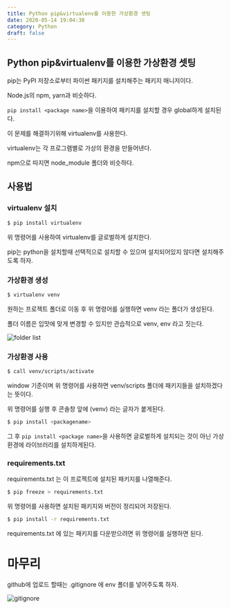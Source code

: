 ```yaml
---
title: Python pip&virtualenv를 이용한 가상환경 셋팅
date: 2020-05-14 19:04:38
category: Python
draft: false
---
```


## Python pip&virtualenv를 이용한 가상환경 셋팅

pip는 PyPI 저장소로부터 파이썬 패키지를 설치해주는 패키지 매니저이다.

Node.js의 npm, yarn과 비슷하다.

`pip install <package name>`을 이용하여 패키지를 설치할 경우 global하게 설치된다.

이 문제를 해결하기위해 virtualenv를 사용한다.

virtualenv는 각 프로그램별로 가상의 환경을 만들어낸다.

npm으로 따지면 node_module 폴더와 비슷하다.

## 사용법

### virtualenv 설치

```sh
$ pip install virtualenv
```

위 명령어를 사용하여 virtualenv를 글로벌하게 설치한다.

pip는 python을 설치할때 선택적으로 설치할 수 있으며 설치되어있지 않다면 설치해주도록 하자.

### 가상환경 생성

```sh
$ virtualenv venv
```

원하는 프로젝트 폴더로 이동 후 위 명령어를 실행하면 venv 라는 폴더가 생성된다.

폴더 이름은 입맛에 맞게 변경할 수 있지만 관습적으로 venv, env 라고 짓는다.

<img src='http://drive.google.com/uc?export=view&id=10LZXPmxZD-SXr5K7yyjcgrfCyllumOfL' alt="folder list"/>

### 가상환경 사용

```sh
$ call venv/scripts/activate
```

window 기준이며 위 명령어를 사용하면 venv/scripts 폴더에 패키지들을 설치하겠다는 뜻이다.

위 명령어를 실행 후 콘솔창 앞에 (venv) 라는 글자가 붙게된다.

```sh
$ pip install <packagename>
```

그 후 `pip install <package name>`을 사용하면 글로벌하게 설치되는 것이 아닌 가상환경에 라이브러리를 설치하게된다.

### requirements.txt

requirements.txt 는 이 프로젝트에 설치된 패키지를 나열해준다.

```sh
$ pip freeze > requirements.txt
```

위 명령어를 사용하면 설치된 패키지와 버전이 정리되어 저장된다.

```sh
$ pip install -r requirements.txt
```

requirements.txt 에 있는 패키지를 다운받으려면 위 명령어를 실행하면 된다.

# 마무리

github에 업로드 할때는 .gitignore 에 env 폴더를 넣어주도록 하자.

<img src='http://drive.google.com/uc?export=view&id=1nnCiQa3mqOtNB_T5jIINfdnoToqqoF0l' alt="gitignore"/>
